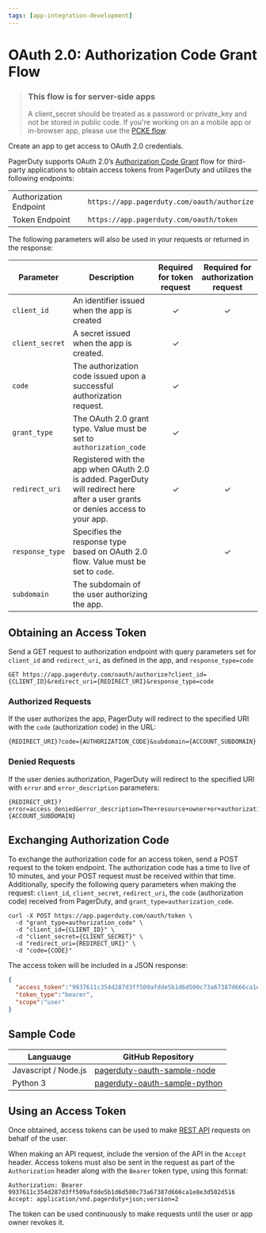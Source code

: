 ```yaml
---
tags: [app-integration-development]
---
```


# OAuth 2.0: Authorization Code Grant Flow

<!-- theme:warning -->
> ### This flow is for server-side apps
> A client_secret should be treated as a password or private_key and not be stored in public code.
> If you're working on an a mobile app or in-browser app, please use the [PCKE flow](../../docs/app-integration-development/10-OAuth-2-PKCE.md).

<Link to="/docs/app-integration-development/register-an-app/">Create an app</Link> to get access to OAuth 2.0 credentials.

PagerDuty supports OAuth 2.0’s [Authorization Code Grant](https://tools.ietf.org/html/rfc6749#section-4.1) flow for third-party applications to obtain access tokens from PagerDuty and utilizes the following endpoints:

|||
|-|-|
|Authorization Endpoint|`https://app.pagerduty.com/oauth/authorize`|
|Token Endpoint        |`https://app.pagerduty.com/oauth/token`|


The following parameters will also be used in your requests or returned in the response:

|Parameter|Description|Required for token request|Required for authorization request|
|-|-|:-:|:-:|
|`client_id`|An identifier issued when the app is created|✓|✓|
|`client_secret`|A secret issued when the app is created.|✓||
|`code`|The authorization code issued upon a successful authorization request.|✓||
|`grant_type`|The OAuth 2.0 grant type. Value must be set to `authorization_code`|✓||
|`redirect_uri`|Registered with the app when OAuth 2.0 is added. PagerDuty will redirect here after a user grants or denies access to your app.|✓|✓|
|`response_type`|Specifies the response type based on OAuth 2.0 flow. Value must be set to `code`.||✓|
|`subdomain`|The subdomain of the user authorizing the app.|||

## Obtaining an Access Token

Send a GET request to authorization endpoint with query parameters set for `client_id` and `redirect_uri`, as defined in the app, and `response_type=code`

```
GET https://app.pagerduty.com/oauth/authorize?client_id={CLIENT_ID}&redirect_uri={REDIRECT_URI}&response_type=code
```

### Authorized Requests

If the user authorizes the app, PagerDuty will redirect to the specified URI with the `code` (authorization code) in the URL:
```
{REDIRECT_URI}?code={AUTHORIZATION_CODE}&subdomain={ACCOUNT_SUBDOMAIN}
```

### Denied Requests

If the user denies authorization, PagerDuty will redirect to the specified URI with `error` and `error_description` parameters:

```
{REDIRECT_URI}?error=access_denied&error_description=The+resource+owner+or+authorization+server+denied+the+request.&subdomain={ACCOUNT_SUBDOMAIN}
```

## Exchanging Authorization Code

To exchange the authorization code for an access token, send a POST request to the token endpoint. The authorization code has a time to live of 10 minutes, and your POST request must be received within that time. Additionally, specify the following query parameters when making the request: `client_id`, `client_secret`, `redirect_uri`, the `code` (authorization code) received from PagerDuty, and `grant_type=authorization_code`.

```
curl -X POST https://app.pagerduty.com/oauth/token \
  -d "grant_type=authorization_code" \
  -d "client_id={CLIENT_ID}" \
  -d "client_secret={CLIENT_SECRET}" \
  -d "redirect_uri={REDIRECT_URI}" \
  -d "code={CODE}"
```

The access token will be included in a JSON response:

```json
{
  "access_token":"9937611c354d287d3ff509afdde5b1d6d500c73a67387d666ca1e8e3d502d516",
  "token_type":"bearer",
  "scope":"user"
}
```

## Sample Code

|Languauge|GitHub Repository|
|-|-|
|Javascript / Node.js|[pagerduty-oauth-sample-node](https://github.com/PagerDuty/pagerduty-oauth-sample-node)|
|Python 3        |[pagerduty-oauth-sample-python](https://github.com/PagerDuty/pagerduty-oauth-sample-python)|

## Using an Access Token

Once obtained, access tokens can be used to make [REST API](https://api-reference.pagerduty.com/#!/API_Reference/get_api_reference) requests on behalf of the user.

When making an API request, include the version of the API in the `Accept` header. Access tokens must also be sent in the request as part of the `Authorization` header along with the `Bearer` token type, using this format:

```http
Authorization: Bearer 9937611c354d287d3ff509afdde5b1d6d500c73a67387d666ca1e8e3d502d516
Accept: application/vnd.pagerduty+json;version=2
```

The token can be used continuously to make requests until the user or app owner revokes it.
